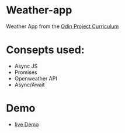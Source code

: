 # Weather-app

Weather App from the [Odin Project Curriculum](https://www.theodinproject.com/courses/javascript/lessons/weather-app)

# Consepts used:
- Async JS
- Promises
- Openweather API
- Async/Await 

# Demo
- [live Demo](https://jerrytnutt.github.io/Weather-app/)
